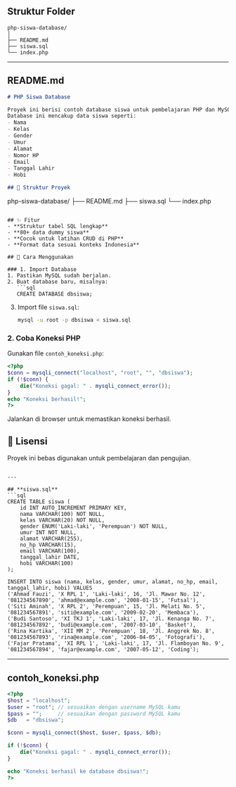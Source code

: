 ## **Struktur Folder**

```
php-siswa-database/
│
├── README.md
├── siswa.sql
└── index.php
```

---

## **README.md**

```markdown
# PHP Siswa Database

Proyek ini berisi contoh database siswa untuk pembelajaran PHP dan MySQL.  
Database ini mencakup data siswa seperti:
- Nama
- Kelas
- Gender
- Umur
- Alamat
- Nomor HP
- Email
- Tanggal Lahir
- Hobi

## 📂 Struktur Proyek
```

php-siswa-database/
├── README.md
├── siswa.sql
└── index.php

````

## ✨ Fitur
- **Struktur tabel SQL lengkap**
- **80+ data dummy siswa**
- **Cocok untuk latihan CRUD di PHP**
- **Format data sesuai konteks Indonesia**

## 🚀 Cara Menggunakan

### 1. Import Database
1. Pastikan MySQL sudah berjalan.
2. Buat database baru, misalnya:
   ```sql
   CREATE DATABASE dbsiswa;
````

3. Import file `siswa.sql`:

   ```bash
   mysql -u root -p dbsiswa < siswa.sql
   ```

### 2. Coba Koneksi PHP

Gunakan file `contoh_koneksi.php`:

```php
<?php
$conn = mysqli_connect("localhost", "root", "", "dbsiswa");
if (!$conn) {
    die("Koneksi gagal: " . mysqli_connect_error());
}
echo "Koneksi berhasil!";
?>
```

Jalankan di browser untuk memastikan koneksi berhasil.

## 📜 Lisensi

Proyek ini bebas digunakan untuk pembelajaran dan pengujian.

````

---

## **siswa.sql**
```sql
CREATE TABLE siswa (
    id INT AUTO_INCREMENT PRIMARY KEY,
    nama VARCHAR(100) NOT NULL,
    kelas VARCHAR(20) NOT NULL,
    gender ENUM('Laki-laki', 'Perempuan') NOT NULL,
    umur INT NOT NULL,
    alamat VARCHAR(255),
    no_hp VARCHAR(15),
    email VARCHAR(100),
    tanggal_lahir DATE,
    hobi VARCHAR(100)
);

INSERT INTO siswa (nama, kelas, gender, umur, alamat, no_hp, email, tanggal_lahir, hobi) VALUES
('Ahmad Fauzi', 'X RPL 1', 'Laki-laki', 16, 'Jl. Mawar No. 12', '081234567890', 'ahmad@example.com', '2008-01-15', 'Futsal'),
('Siti Aminah', 'X RPL 2', 'Perempuan', 15, 'Jl. Melati No. 5', '081234567891', 'siti@example.com', '2009-02-20', 'Membaca'),
('Budi Santoso', 'XI TKJ 1', 'Laki-laki', 17, 'Jl. Kenanga No. 7', '081234567892', 'budi@example.com', '2007-03-10', 'Basket'),
('Rina Kartika', 'XII MM 2', 'Perempuan', 18, 'Jl. Anggrek No. 8', '081234567893', 'rina@example.com', '2006-04-05', 'Fotografi'),
('Fajar Pratama', 'XI RPL 1', 'Laki-laki', 17, 'Jl. Flamboyan No. 9', '081234567894', 'fajar@example.com', '2007-05-12', 'Coding');
````

---

## **contoh\_koneksi.php**

```php
<?php
$host = "localhost";
$user = "root"; // sesuaikan dengan username MySQL kamu
$pass = "";     // sesuaikan dengan password MySQL kamu
$db   = "dbsiswa";

$conn = mysqli_connect($host, $user, $pass, $db);

if (!$conn) {
    die("Koneksi gagal: " . mysqli_connect_error());
}

echo "Koneksi berhasil ke database dbsiswa!";
?>
```
